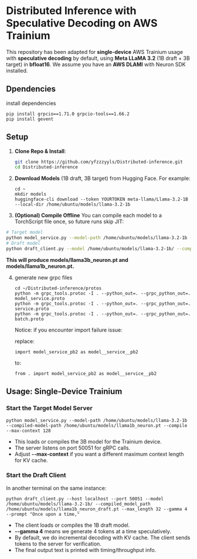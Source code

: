 # Distributed Inference with Speculative Decoding on AWS Trainium

This repository has been adapted for **single-device** AWS Trainium usage with **speculative decoding** by default, using **Meta LLaMA 3.2** (1B draft + 3B target) in **bfloat16**. We assume you have an **AWS DLAMI** with Neuron SDK installed.

## Dpendencies

install dependencies

```
pip install grpcio==1.71.0 grpcio-tools==1.66.2
pip install gevent
```

## Setup

1. **Clone Repo & Install**:

   ```bash
   git clone https://github.com/yfzzzyyls/Distributed-inference.git
   cd Distributed-inference
   ```
2. **Download Models** (1B draft, 3B target) from Hugging Face. For example:

   ```
   cd ~
   mkdir models
   huggingface-cli download --token YOURTOKEN meta-llama/Llama-3.2-1B --local-dir /home/ubuntu/models/llama-3.2-1b
   ```
3. **(Optional) Compile Offline**
   You can compile each model to a TorchScript file once, so future runs skip JIT:

```bash
# Target model
python model_service.py --model-path /home/ubuntu/models/llama-3.2-1b --compiled-model-path /home/ubuntu/models/llama1b_neuron.pt --compile --max-context 128
# Draft model
python draft_client.py --model /home/ubuntu/models/llama-3.2-1b/ --compiled_model_path /home/ubuntu/models/llama1b_neuron_draft.pt --compile_model --max_length 32 --gamma 4 --prompt "Once upon a time,"
```

**This will produce **models/llama3b_neuron.pt** and **models/llama1b_neuron.pt**.**

4. generate new grpc files

   ```
   cd ~/Distributed-inference/protos
   python -m grpc_tools.protoc -I . --python_out=. --grpc_python_out=. model_service.proto
   python -m grpc_tools.protoc -I . --python_out=. --grpc_python_out=. service.proto
   python -m grpc_tools.protoc -I . --python_out=. --grpc_python_out=. batch.proto
   ```

   Notice: if you encounter import failure issue:

   replace:

   ```
   import model_service_pb2 as model__service__pb2
   ```

   to:

   ```
   from . import model_service_pb2 as model__service__pb2
   ```

## **Usage: Single-Device Trainium**

### **Start the Target Model Server**

```
python model_service.py --model-path /home/ubuntu/models/llama-3.2-1b --compiled-model-path /home/ubuntu/models/llama1b_neuron.pt --compile --max-context 128
```

* This loads or compiles the 3B model for the Trainium device.
* The server listens on port 50051 for gRPC calls.
* Adjust **--max-context** if you want a different maximum context length for KV cache.

### **Start the Draft Client**

In another terminal on the same instance:

```
python draft_client.py --host localhost --port 50051 --model /home/ubuntu/models/llama-3.2-1b/ --compiled_model_path /home/ubuntu/models/llama1b_neuron_draft.pt --max_length 32 --gamma 4 --prompt "Once upon a time,"
```

* The client loads or compiles the 1B draft model.
* **--gamma 4** means we generate 4 tokens at a time speculatively.
* By default, we do incremental decoding with KV cache. The client sends tokens to the server for verification.
* The final output text is printed with timing/throughput info.
